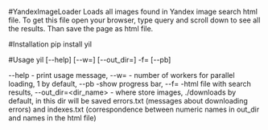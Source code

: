 #YandexImageLoader
Loads all images found in Yandex image search html file. 
To get this file open your browser, type query and scroll down to see all
the results. Than save the page as html file.

#Installation
pip install yil

#Usage
yil [--help] [--w=<number>] [--out_dir=<output dir>] -f=<html file name> [--pb]

--help - print usage message,
--w=<number> - number of workers for parallel loading, 1 by default,
--pb -show progress bar, 
--f=<html file name> -html file with search results,
--out_dir=<dir_name> - where store images, ./downloads by default,
in this dir will be saved errors.txt (messages about downloading errors)
and indexes.txt (correspondence between numeric names in out_dir and names in 
the html file)

